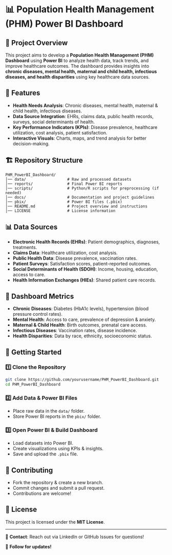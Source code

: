 # 📊 Population Health Management (PHM) Power BI Dashboard

## 🏥 Project Overview
This project aims to develop a **Population Health Management (PHM) Dashboard** using **Power BI** to analyze health data, track trends, and improve healthcare outcomes. The dashboard provides insights into **chronic diseases, mental health, maternal and child health, infectious diseases, and health disparities** using key healthcare data sources.

## 📌 Features
- **Health Needs Analysis**: Chronic diseases, mental health, maternal & child health, infectious diseases.
- **Data Source Integration**: EHRs, claims data, public health records, surveys, social determinants of health.
- **Key Performance Indicators (KPIs)**: Disease prevalence, healthcare utilization, cost analysis, patient satisfaction.
- **Interactive Visuals**: Charts, maps, and trend analysis for better decision-making.

## 🏗️ Repository Structure
```
PHM_PowerBI_Dashboard/
│── data/                  # Raw and processed datasets
│── reports/               # Final Power BI reports
│── scripts/               # Python/R scripts for preprocessing (if needed)
│── docs/                  # Documentation and project guidelines
│── pbix/                  # Power BI files (.pbix)
│── README.md              # Project overview and instructions
│── LICENSE                # License information
```

## 📊 Data Sources
- **Electronic Health Records (EHRs)**: Patient demographics, diagnoses, treatments.
- **Claims Data**: Healthcare utilization, cost analysis.
- **Public Health Data**: Disease prevalence, vaccination rates.
- **Patient Surveys**: Satisfaction scores, patient-reported outcomes.
- **Social Determinants of Health (SDOH)**: Income, housing, education, access to care.
- **Health Information Exchanges (HIEs)**: Shared patient care records.

## 📌 Dashboard Metrics
- **Chronic Diseases**: Diabetes (HbA1c levels), hypertension (blood pressure control rates).
- **Mental Health**: Access to care, prevalence of depression & anxiety.
- **Maternal & Child Health**: Birth outcomes, prenatal care access.
- **Infectious Diseases**: Vaccination rates, disease incidence.
- **Health Disparities**: Data by race, ethnicity, socioeconomic status.

## 🚀 Getting Started
### 1️⃣ Clone the Repository
```sh
git clone https://github.com/yourusername/PHM_PowerBI_Dashboard.git
cd PHM_PowerBI_Dashboard
```

### 2️⃣ Add Data & Power BI Files
- Place raw data in the `data/` folder.
- Store Power BI reports in the `pbix/` folder.

### 3️⃣ Open Power BI & Build Dashboard
- Load datasets into Power BI.
- Create visualizations using KPIs & insights.
- Save and upload the `.pbix` file.

## 📢 Contributing
- Fork the repository & create a new branch.
- Commit changes and submit a pull request.
- Contributions are welcome!

## 📜 License
This project is licensed under the **MIT License**.

---
📧 **Contact**: Reach out via LinkedIn or GitHub Issues for questions!

🚀 **Follow for updates!**
